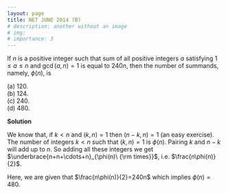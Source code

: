 ```yaml
---
layout: page
title: NET JUNE 2014 (B)
# description: another without an image
# img:
# importance: 3
---
```

<!-- # **NET JUNE 2014 (B):**  -->

If $n$ is a positive integer such that sum of all
positive integers $a$ satisfying $1 \le a \le n$ and $\gcd(a,n)=1$ is
equal to $240 n$, then the number of summands, namely, $\phi(n)$, is

(a) $120$.<br>
(b) $124$.<br>
(c) $240$.<br>
(d) $480$.<br>

**Solution**

We know that, if $k < n$ and $(k,n)=1$ then $(n-k,n)=1$ (an easy
exercise). The number of integers $k<n$ such that $(k,n)=1$ is
$\phi(n)$. Pairing $k$ and $n-k$ will add up to $n$. So adding all these
integers we get $\underbrace{n+n+\cdots+n}_{\phi(n)\ {\rm times}}$, i.e.
$\frac{n\phi(n)}{2}$.<br>

Here, we are given that $\frac{n\phi(n)}{2}=240n$ which implies
$\phi(n)=480$.


